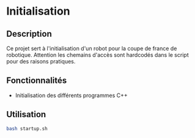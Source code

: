 # Initialisation

## Description

Ce projet sert à l'initialisation d'un robot pour la coupe de france de robotique. Attention les chemains d'accès sont hardcodés dans le script pour des raisons pratiques.

## Fonctionnalités

- Initialisation des différents programmes C++

## Utilisation

```Bash
bash startup.sh
```